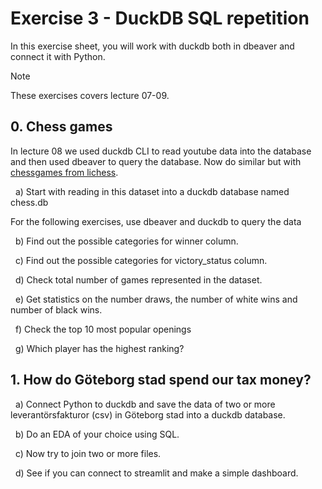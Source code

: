 # Exercise 3 - DuckDB SQL repetition

In this exercise sheet, you will work with duckdb both in dbeaver and connect it with Python.

> [!NOTE]
> These exercises covers lecture 07-09.

## 0. Chess games

In lecture 08 we used duckdb CLI to read youtube data into the database and then used dbeaver to query the database. Now do similar but with [chessgames from lichess](https://www.kaggle.com/datasets/datasnaek/chess). 

&nbsp; a) Start with reading in this dataset into a duckdb database named chess.db 

For the following exercises, use dbeaver and duckdb to query the data

&nbsp; b) Find out the possible categories for winner column. 

&nbsp; c) Find out the possible categories for victory_status column. 

&nbsp; d) Check total number of games represented in the dataset.

&nbsp; e) Get statistics on the number draws, the number of white wins and number of black wins.

&nbsp; f) Check the top 10 most popular openings 

&nbsp; g) Which player has the highest ranking? 

## 1. How do Göteborg stad spend our tax money?

&nbsp; a) Connect Python to duckdb and save the data of two or more leverantörsfakturor (csv) in Göteborg stad into a duckdb database. 

&nbsp; b) Do an EDA of your choice using SQL.

&nbsp; c) Now try to join two or more files. 

&nbsp; d) See if you can connect to streamlit and make a simple dashboard.



